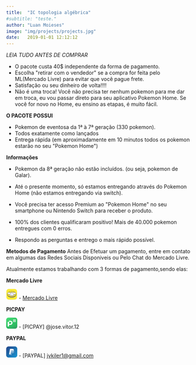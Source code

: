```yaml
---
title:  "IC topologia algébrica"
#subtitle: "teste."
author: "Luan Moieses"
image: "img/projects/projects.jpg"
date:   2019-01-01 12:12:12
---
```



*LEIA TUDO ANTES DE COMPRAR*
- O pacote custa 40$ independente da forma de pagamento.
- Escolha "retirar com o vendedor" se a compra for feita pelo ML(Mercado Livre) para evitar que você pague frete.
- Satisfação ou seu dinheiro de volta!!!!
- Não é uma troca! Você não precisa ter nenhum pokemon para me dar em troca, eu vou passar direto para seu aplicativo Pokemon Home. Se você for novo no Home, eu ensino as etapas, é muito fácil.



**O PACOTE POSSUI**
-  Pokemon  de eventosa da 1ª à 7ª geração (330 pokemon).
- Todos exatamente como lançados
- Entrega rápida (em aproximadamente em 10 minutos todos os pokemon estarão no seu "Pokemon Home")





**Informações**

- Pokemon da 8ª geração não estão incluídos. (ou seja, pokemon de Galar).








- Até o presente momento, só estamos entregando através do Pokemon Home (não estamos entregando via switch).


- Você precisa ter acesso Premium ao "Pokemon Home" no seu smartphone ou Nintendo Switch para receber o produto.



- 100% dos clientes qualificaram positivo! Mais de 40.000 pokemon entregues com 0 erros.



- Respondo as perguntas e entrego o mais rápido possível.

**Metodos de Pagamento**
Antes de Efetuar um pagamento, entre em contato em algumas das Redes Sociais Disponiveis ou Pelo Chat do Mercado Livre. 



Atualmente estamos trabalhando com 3 formas de pagamento,sendo elas:



**Mercado Livre**

<img src="img//icons//ML.png" width="30" height="30" /> - [Mercado Livre](https://produto.mercadolivre.com.br/MLB-1442311759-pokemon-home-941-pokemon-switch-dex-807100-brindes-_JM?quantity=1)




**PICPAY**

<img src="img//icons//pic.jpg" width="30" height="30" /> - [PICPAY] @jose.vitor.12






**PAYPAL**

<img src="img//icons//pay.jpg" width="30" height="30" /> - [PAYPAL] jvkiler1@gmail.com
